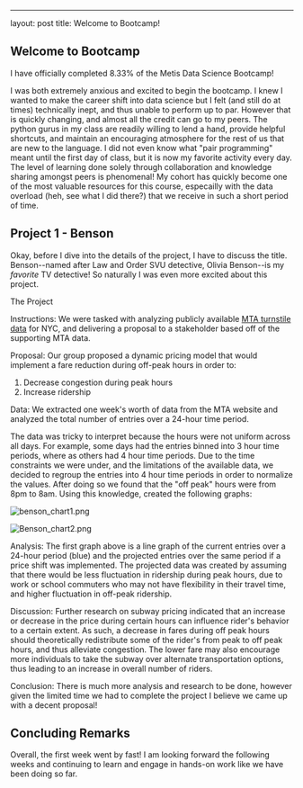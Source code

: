 ---
layout: post
title: Welcome to Bootcamp!

## Welcome to Bootcamp

I have officially completed 8.33% of the Metis Data Science Bootcamp!

I was both extremely anxious and excited to begin the bootcamp. I knew I wanted to make the career shift into data science but I felt (and still do at times) technically inept, and thus unable to perform up to par. However that is quickly changing, and almost all the credit can go to my peers. The python gurus in my class are readily willing to lend a hand, provide helpful shortcuts, and maintain an encouraging atmosphere for the rest of us that are new to the language. I did not even know what "pair programming" meant until the first day of class, but it is now my favorite activity every day. The level of learning done solely through collaboration and knowledge sharing amongst peers is phenomenal! My cohort has quickly become one of the most valuable resources for this course, especailly with the data overload (heh, see what I did there?) that we receive in such a short period of time.

## Project 1 - Benson

Okay, before I dive into the details of the project, I have to discuss the title. Benson--named after Law and Order SVU detective, Olivia Benson--is my _favorite_ TV detective! So naturally I was even more excited about this project.

The Project

Instructions: We were tasked with analyzing publicly available [MTA turnstile data](http://web.mta.info/developers/turnstile.html) for NYC, and delivering a proposal to a stakeholder based off of the supporting MTA data. 

Proposal: Our group proposed a dynamic pricing model that would implement a fare reduction during off-peak hours in order to:
1. Decrease congestion during peak hours
2. Increase ridership

Data: We extracted one week's worth of data from the MTA website and analyzed the total number of entries over a 24-hour time period. 

The data was tricky to interpret because the hours were not uniform across all days. For example, some days had the entries binned into 3 hour time periods, where as others had 4 hour time periods. Due to the time constraints we were under, and the limitations of the available data, we decided to regroup the entries into 4 hour time periods in order to normalize the values. After doing so we found that the "off peak" hours were from 8pm to 8am. Using this knowledge, created the following graphs:

![benson_chart1.png]({{site.baseurl}}/_posts/benson_chart1.png)




![Benson_chart2.png]({{site.baseurl}}/_posts/Benson_chart2.png)


Analysis: The first graph above is a line graph of the current entries over a 24-hour period (blue) and the projected entries over the same period if a price shift was implemented. The projected data was created by assuming that there would be less fluctuation in ridership during peak hours, due to work or school commuters who may not have flexibility in their travel time, and higher fluctuation in off-peak ridership. 

Discussion: Further research on subway pricing indicated that an increase or decrease in the price during certain hours can influence rider's behavior to a certain extent. As such, a decrease in fares during off peak hours should theoretically redistribute some of the rider's from peak to off peak hours, and thus alleviate congestion. The lower fare may also encourage more individuals to take the subway over alternate transportation options, thus leading to an increase in overall number of riders.

Conclusion: There is much more analysis and research to be done, however given the limited time we had to complete the project I believe we came up with a decent proposal! 

## Concluding Remarks

Overall, the first week went by fast! I am looking forward the following weeks and continuing to learn and engage in hands-on work like we have been doing so far.

